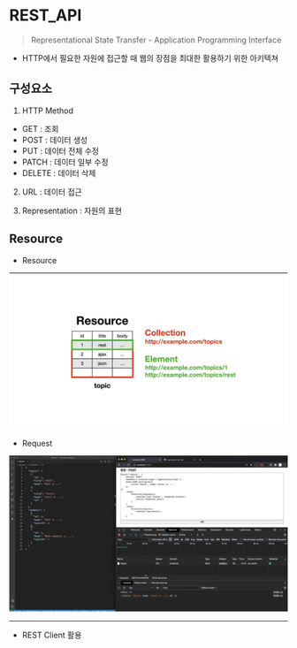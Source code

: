 # REST_API
  > Representational State Transfer - Application Programming Interface
  - HTTP에서 필요한 자원에 접근할 때 웹의 장점을 최대한 활용하기 위한 아키텍쳐

## 구성요소

1. HTTP Method
  - GET : 조회
  - POST : 데이터 생성
  - PUT : 데이터 전체 수정
  - PATCH : 데이터 일부 수정
  - DELETE : 데이터 삭제

2. URL : 데이터 접근
 
3. Representation : 자원의 표현
 
## Resource

- Resource

![Resource](../img/REST_API_1.png)


- Request

![Request](../img/REST_API_2.png)

---

- REST Client 활용